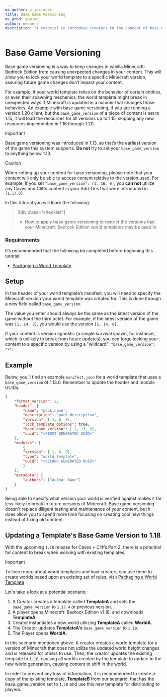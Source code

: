 ```yaml
---
ms.author: v-josjones
title: Base Game Versioning
ms.prod: gaming
author: neonerz
description: "A tutorial to introduce creators to the concept of base game versioning"
---
```

# Base Game Versioning

Base game versioning is a way to keep changes in vanilla Minecraft: Bedrock Edition from causing unexpected changes in your content. This will allow you to lock your world template to a specific Minecraft version, assuring future game changes don’t impact your content.

For example, if your world template relies on the behavior of certain entities, or even their spawning mechanics, the world template might break in unexpected ways if Minecraft is updated in a manner that changes those behaviors. An example with base game versioning, if you are running a version 1.20 client, but the `base_game_version` of a piece of content is set to 1.15, it will load the resources for all versions up to 1.15, skipping any new resources implemented in 1.16 through 1.20.

> [!IMPORTANT]
> Base game versioning was introduced in 1.13, so that’s the earliest version of the game this system supports. **Do not** try to set your `base_game_version` to anything below 1.13.

> [!CAUTION]
> When setting up your content for base versioning, please note that your content will only be able to access content relative to the version used. For example, if you set `"base_game_version": [1, 16, 0]`, you **can not** utilize any Caves and Cliffs content in your Add-Ons that were introduced in `[1,17,0]`

In this tutorial you will learn the following:

> [!div class="checklist"]
>
> - How to apply base game versioning to restrict the versions that your Minecraft: Bedrock Edition world templates may be used in.

### Requirements

It’s recommended that the following be completed before beginning this tutorial.

- [Packaging a World Template](PackagingAWorldTemplate.md)

## Setup

In the header of your world template’s manifest, you will need to specify the Minecraft version your world template was created for. This is done through a new field called `base_game_version`.

The value you enter should always be the same as the latest version of the game without the third octet. For example, if the latest version of the game was `[1, 14, 2]`, you would use the version `[1, 14, 0]`.

If your content is version agnostic (a simple survival spawn, for instance, which is unlikely to break from future updates), you can forgo locking your content to a specific version by using a "wildcard": `"base_game_version": "*"`.

## Example

Below, you’ll find an example `manifest.json` for a world template that uses a `base_game_version` of 1.13.0. Remember to update the header and module UUIDs.

```json
{
    "format_version": 2,
    "header": {
        "name": "pack.name",
        "description": "pack.description",
        "version": [ 1, 0, 0],
        "lock_template_options": true,
        "base_game_version": [ 1, 13, 0],
        "uuid": "<FIRST GENERATED UUID>"
    },
    "modules": [
        {
        "version": [ 1, 0, 0],
        "type": "world_template",
        "uuid": "<SECOND GENERATED UUID>"
        }
    ],
    "metadata": {
        "authors": ["Author Name"]
    }
}
```

Being able to specify what version your world is verified against makes it far less likely to break in future versions of Minecraft. Base game versioning doesn't replace diligent testing and maintenance of your content, but it does allow you to spend more time focusing on creating cool new things instead of fixing old content.

## Updating a Template's Base Game Version to 1.18

With the upcoming `1.18` release for Caves + Cliffs Part 2, there is a potential for content to break when working with existing templates.

> [!IMPORTANT]
> To learn more about world templates and how creators can use them to create worlds based upon an existing set of rules, visit [Packaging a World Template](PackagingAWorldTemplate.md)

 Let's take a look at a potential scenario;

1. A Creator creates a template called **TemplateA** and sets the `base_game_version` to `1.17.4` or previous version.
1. A player opens Minecraft: Bedrock Edition v1.18, and downloads **TemplateA**
1. Creator instantiates a new world utilizing **TemplateA** called **WorldA**.
1. The Creator updates **TemplateA's** `base_game_version` to `1.18`.
1. The Player opens **WorldA**.

In this scenario mentioned above. A creator creates a world template for a version of Minecraft that does not utilize the updated world height changes and is released for others to use. Then, the creator updates the existing template to `1.18`, causing all worlds created by the template to update to the new world generation, causing content to shift in the world.

In order to prevent any loss of information, it is recommended to create a copy of the existing template, **TemplateB** from our scenario, that has the base_game_version set to `1.18` and use this new template for distributing to players.